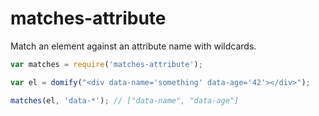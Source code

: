 matches-attribute
=================

Match an element against an attribute name with wildcards.

```javascript
var matches = require('matches-attribute');

var el = domify("<div data-name='something' data-age='42'></div>");

matches(el, 'data-*'); // ["data-name", "data-age"]
```
